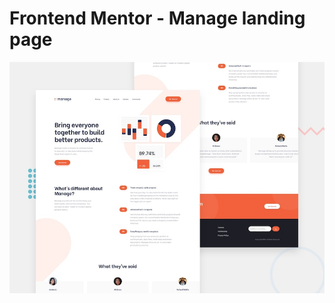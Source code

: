 # Frontend Mentor - Manage landing page

![Design preview for the Manage landing page coding challenge](./design/desktop-preview.jpg)


